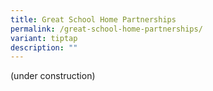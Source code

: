 ```yaml
---
title: Great School Home Partnerships
permalink: /great-school-home-partnerships/
variant: tiptap
description: ""
---
```

<p>(under construction)</p>